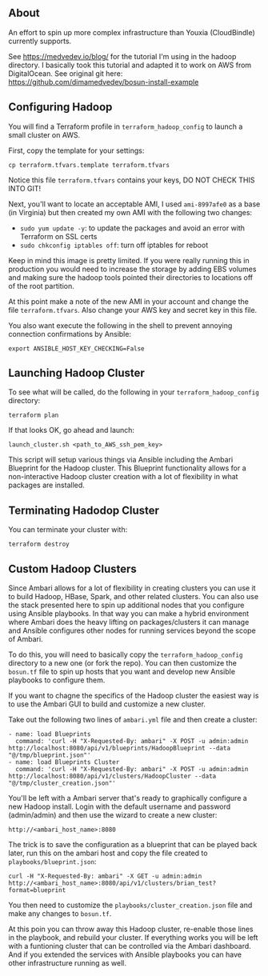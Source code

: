 ## About

An effort to spin up more complex infrastructure than Youxia (CloudBindle) currently
supports.

See https://medvedev.io/blog/ for the tutorial I'm using in the hadoop directory.  I basically took this tutorial and adapted it to work on AWS from DigitalOcean.  See original git here: https://github.com/dimamedvedev/bosun-install-example

## Configuring Hadoop

You will find a Terraform profile in `terraform_hadoop_config` to launch a small cluster on AWS.

First, copy the template for your settings:

    cp terraform.tfvars.template terraform.tfvars

Notice this file `terraform.tfvars` contains your keys, DO NOT CHECK THIS INTO GIT!

Next, you'll want to locate an acceptable AMI, I used `ami-8997afe0` as a base (in Virginia) but then created
my own AMI with the following two changes:

* `sudo yum update -y`: to update the packages and avoid an error with Terraform on SSL certs
* `sudo chkconfig iptables off`: turn off iptables for reboot

Keep in mind this image is pretty limited. If you were really running this in
production you would need to increase the storage by adding EBS volumes and
making sure the hadoop tools pointed their directories to locations off of the root partition.

At this point make a note of the new AMI in your account and change the file `terraform.tfvars`.  Also
change your AWS key and secret key in this file.

You also want execute the following in the shell to prevent annoying connection confirmations by Ansible:

    export ANSIBLE_HOST_KEY_CHECKING=False

## Launching Hadoop Cluster

To see what will be called, do the following in your `terraform_hadoop_config` directory:

    terraform plan

If that looks OK, go ahead and launch:

    launch_cluster.sh <path_to_AWS_ssh_pem_key>

This script will setup various things via Ansible including the Ambari Blueprint
for the Hadoop cluster.  This Blueprint functionality allows for a non-interactive
Hadoop cluster creation with a lot of flexibility in what packages are installed.

## Terminating Hadodop Cluster

You can terminate your cluster with:

    terraform destroy

## Custom Hadoop Clusters

Since Ambari allows for a lot of flexibility in creating clusters you can use
it to build Hadoop, HBase, Spark, and other related clusters.  You can also
use the stack presented here to spin up additional nodes that you configure
using Ansible playbooks.  In that way you can make a hybrid environment where
Ambari does the heavy lifting on packages/clusters it can manage and Ansible
configures other nodes for running services beyond the scope of Ambari.

To do this, you will need to basically copy the `terraform_hadoop_config` directory
to a new one (or fork the repo).  You can then customize the `bosun.tf` file
to spin up hosts that you want and develop new Ansible playbooks to configure them.

If you want to chagne the specifics of the Hadoop cluster the easiest way
is to use the Ambari GUI to build and customize a new cluster.

Take out the following two lines of `ambari.yml` file and then create a cluster:

    - name: load Blueprints
      command: 'curl -H "X-Requested-By: ambari" -X POST -u admin:admin http://localhost:8080/api/v1/blueprints/HadoopBlueprint --data "@/tmp/blueprint.json"'
    - name: load Blueprints Cluster
      command: 'curl -H "X-Requested-By: ambari" -X POST -u admin:admin http://localhost:8080/api/v1/clusters/HadoopCluster --data "@/tmp/cluster_creation.json"'

You'll be left with a Ambari server that's ready to graphically configure a new
Hadoop install.  Login with the default username and password (admin/admin) and then use the
wizard to create a new cluster:

    http://<ambari_host_name>:8080

The trick is to save the configuration as a blueprint that can be played back later, run this on the ambari host and copy the file created to `playbooks/blueprint.json`:

    curl -H "X-Requested-By: ambari" -X GET -u admin:admin http://<ambari_host_name>:8080/api/v1/clusters/brian_test?format=blueprint

You then need to customize the `playbooks/cluster_creation.json` file and
make any changes to `bosun.tf`.

At this poin you can throw away this Hadoop cluster, re-enable those lines in
the playbook, and rebuild your cluster.  If everything works you will be left
with a funtioning cluster that can be controlled via the Ambari dashboard.  And
if you extended the services with Ansible playbooks you can have other infrastructure
running as well.

